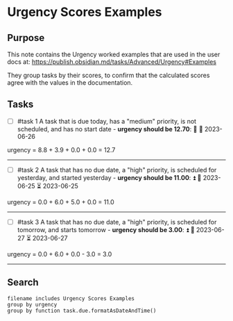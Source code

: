 # Urgency Scores Examples

## Purpose

This note contains the Urgency worked examples that are used in the user docs at:
<https://publish.obsidian.md/tasks/Advanced/Urgency#Examples>

They group tasks by their scores, to confirm that the calculated scores agree with the values in the documentation.

## Tasks

- [ ] #task 1 A task that is due today, has a "medium" priority, is not scheduled, and has no start date - **urgency should be 12.70**: 🔼 📅 2023-06-26

urgency = 8.8 + 3.9 + 0.0 + 0.0 = 12.7

---

- [ ] #task 2 A task that has no due date, a "high" priority, is scheduled for yesterday, and started yesterday - **urgency should be 11.00**: ⏫ 🛫 2023-06-25 ⏳ 2023-06-25

urgency = 0.0 + 6.0 + 5.0 + 0.0 = 11.0

---

- [ ] #task 3 A task that has no due date, a "high" priority, is scheduled for tomorrow, and starts tomorrow - **urgency should be 3.00**: ⏫ 🛫 2023-06-27 ⏳ 2023-06-27

urgency = 0.0 + 6.0 + 0.0 - 3.0 = 3.0

---

## Search

```tasks
filename includes Urgency Scores Examples
group by urgency
group by function task.due.formatAsDateAndTime()
```
